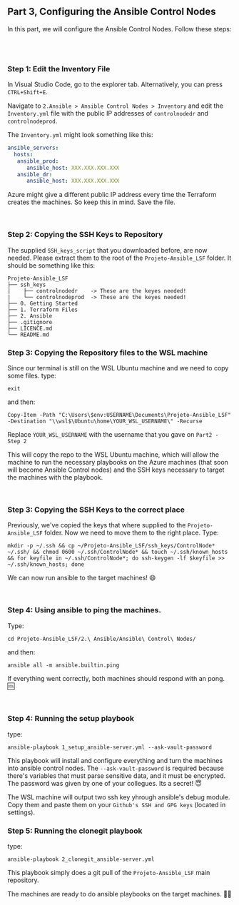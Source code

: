 ## Part 3, Configuring the Ansible Control Nodes

In this part, we will configure the Ansible Control Nodes. Follow these steps:

<br/>
<br/>

### Step 1: Edit the Inventory File
In Visual Studio Code, go to the explorer tab. Alternatively, you can press `CTRL+Shift+E`. <p>
Navigate to `2.Ansible > Ansible Control Nodes > Inventory` and edit the `Inventory.yml` file with the public IP addresses of `controlnodedr` and `controlnodeprod`.

The `Inventory.yml` might look something like this:
```yaml
ansible_servers: 
  hosts:
   ansible_prod:
      ansible_host: XXX.XXX.XXX.XXX
   ansible_dr: 
      ansible_host: XXX.XXX.XXX.XXX
```
Azure might give a different public IP address every time the Terraform creates the machines. So keep this in mind. Save the file.

<br/>      

### Step 2: Copying the SSH Keys to Repository 
The supplied `SSH_keys_script` that you downloaded before, are now needed.
Please extract them to the root of the `Projeto-Ansible_LSF` folder.
It should be something like this:
```
Projeto-Ansible_LSF
├── ssh_keys  
|    ├── controlnodedr    -> These are the keyes needed!
|    └── controlnodeprod  -> These are the keyes needed!
├── 0. Getting Started 
├── 1. Terraform Files 
├── 2. Ansible 
├── .gitignore 
├── LICENCE.md 
└── README.md
```

### Step 3: Copying the Repository files to the WSL machine

Since our terminal is still on the WSL Ubuntu machine and we need to copy some files. type:
```
exit
```
and then:
```
Copy-Item -Path "C:\Users\$env:USERNAME\Documents\Projeto-Ansible_LSF" -Destination "\\wsl$\Ubuntu\home\YOUR_WSL_USERNAME\" -Recurse
```
Replace `YOUR_WSL_USERNAME` with the username that you gave on `Part2 - Step 2` <p>
This will copy the repo to the WSL Ubuntu machine, which will allow the machine to run the necessary playbooks on the Azure machines (that soon will become Ansible Control nodes) and the SSH keys necessary to target the machines with the playbook.

<br/>

### Step 3: Copying the SSH Keys to the correct place
Previously, we've copied the keys that where supplied to the `Projeto-Ansible_LSF` folder. Now we need to move them to the right place. Type:

```
mkdir -p ~/.ssh && cp ~/Projeto-Ansible_LSF/ssh_keys/ControlNode* ~/.ssh/ && chmod 0600 ~/.ssh/ControlNode* && touch ~/.ssh/known_hosts && for keyfile in ~/.ssh/ControlNode*; do ssh-keygen -lf $keyfile >> ~/.ssh/known_hosts; done
```
We can now run ansible to the target machines! :smile:

<br/>

### Step 4: Using ansible to ping the machines.

Type:
```
cd Projeto-Ansible_LSF/2.\ Ansible/Ansible\ Control\ Nodes/
```
and then:
```
ansible all -m ansible.builtin.ping 
```
If everything went correctly, both machines should respond with an pong. :cool:

<br/>

### Step 4: Running the setup playbook
type:
```
ansible-playbook 1_setup_ansible-server.yml --ask-vault-password
```
This playbook will install and configure everything and turn the machines into ansible control nodes. 
The `--ask-vault-password` is required because there's variables that must parse sensitive data, and it must be encrypted.
The password was given by one of your collegues. Its a secret! :innocent:

The WSL machine will output two ssh key yhrough ansible's debug module.
Copy them and paste them on your `Github's SSH and GPG keys` (located in settings).

### Step 5: Running the clonegit playbook
type:
```
ansible-playbook 2_clonegit_ansible-server.yml
```

This playbook simply does a git pull of the `Projeto-Ansible_LSF` main repository.

The machines are ready to do ansible playbooks on the target machines. 🎉:partying_face:
